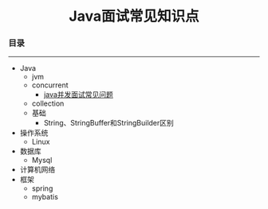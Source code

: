 ## <h1 align="center">Java面试常见知识点</h1>



### 目录

***

* Java
  * jvm
  * concurrent
    * [java并发面试常见问题](https://github.com/f809814/summary/blob/master/java/concurrent/java%E5%B9%B6%E5%8F%91%E9%9D%A2%E8%AF%95%E5%B8%B8%E8%A7%81%E9%97%AE%E9%A2%98.md)
  * collection
  * 基础
    * String、StringBuffer和StringBuilder区别
* 操作系统
  * Linux
* 数据库
  * Mysql
* 计算机网络
* 框架
  * spring
  * mybatis